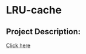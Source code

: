 # LRU-cache
## Project Description:
[Click here](https://github.com/Amaraja6/LRU-Cache/blob/main/LRU-CACHE%20report.pdf)
